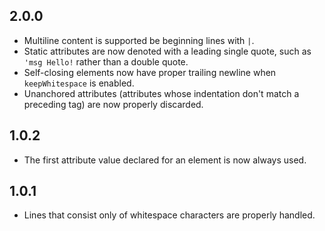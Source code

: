 2.0.0
------------------
- Multiline content is supported be beginning lines with `|`.
- Static attributes are now denoted with a leading single quote, such as `'msg Hello!` rather than a double quote.
- Self-closing elements now have proper trailing newline when `keepWhitespace` is enabled.
- Unanchored attributes (attributes whose indentation don't match a preceding tag) are now properly discarded.

1.0.2
------------------
- The first attribute value declared for an element is now always used.

1.0.1
------------------
- Lines that consist only of whitespace characters are properly handled.
